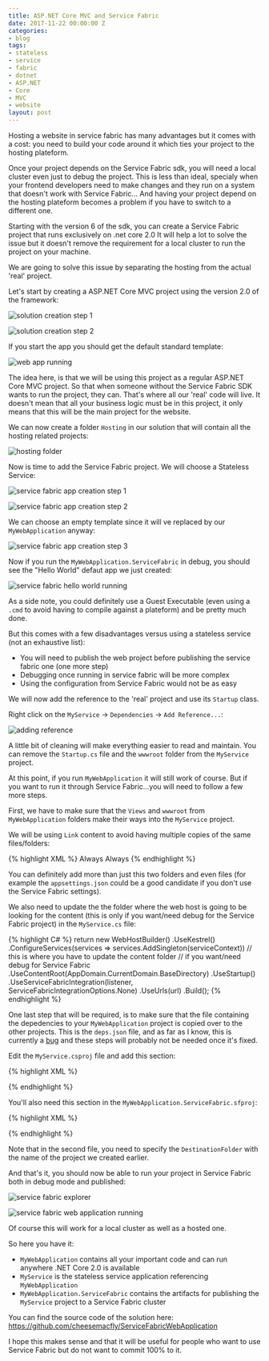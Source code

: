 ```yaml
---
title: ASP.NET Core MVC and Service Fabric
date: 2017-11-22 00:00:00 Z
categories:
- blog
tags:
- stateless
- service
- fabric
- dotnet
- ASP.NET
- Core
- MVC
- website
layout: post
---
```


Hosting a website in service fabric has many advantages but it comes with a cost: you need to build your code around it which ties your project to the hosting plateform.

Once your project depends on the Service Fabric sdk, you will need a local cluster even just to debug the project. 
This is less than ideal, specialy when your frontend developers need to make changes and they run on a system that doesn't work with Service Fabric...
And having your project depend on the hosting plateform becomes a problem if you have to switch to a different one.

Starting with the version 6 of the sdk, you can create a Service Fabric project that runs exclusively on .net core 2.0
It will help a lot to solve the issue but it doesn't remove the requirement for a local cluster to run the project on your machine.

We are going to solve this issue by separating the hosting from the actual 'real' project.

Let's start by creating a ASP.NET Core MVC project using the version 2.0 of the framework:

![solution creation step 1](/assets/images/service-fabric-web-application/solution_creation_step1.png)

![solution creation step 2](/assets/images/service-fabric-web-application/solution_creation_step2.png)

If you start the app you should get the default standard template:

![web app running](/assets/images/service-fabric-web-application/web_app_running.png)

The idea here, is that we will be using this project as a regular ASP.NET Core MVC project.
So that when someone without the Service Fabric SDK wants to run the project, they can.
That's where all our 'real' code will live.
It doesn't mean that all your business logic must be in this project, it only means that this will be the main project for the website.

We can now create a folder `Hosting` in our solution that will contain all the hosting related projects:

![hosting folder](/assets/images/service-fabric-web-application/hosting_folder.png)

Now is time to add the Service Fabric project. We will choose a Stateless Service:

![service fabric app creation step 1](/assets/images/service-fabric-web-application/sf_app_creation_step1.png)

![service fabric app creation step 2](/assets/images/service-fabric-web-application/sf_app_creation_step2.png)

We can choose an empty template since it will ve replaced by our `MyWebApplication` anyway:

![service fabric app creation step 3](/assets/images/service-fabric-web-application/sf_app_creation_step3.png)

Now if you run the `MyWebApplication.ServiceFabric` in debug, you should see the "Hello World" defaut app we just created:

![service fabric hello world running](/assets/images/service-fabric-web-application/sf_hello_world_running.png)

As a side note, you could definitely use a Guest Executable (even using a `.cmd` to avoid having to compile against a plateform) and be pretty much done.

But this comes with a few disadvantages versus using a stateless service (not an exhaustive list):

* You will need to publish the web project before publishing the service fabric one (one more step)
* Debugging once running in service fabric will be more complex
* Using the configuration from Service Fabric would not be as easy

We will now add the reference to the 'real' project and use its `Startup` class.

Right click on the `MyService` -> `Dependencies` -> `Add Reference...`:

![adding reference](/assets/images/service-fabric-web-application/adding_reference.png)

A little bit of cleaning will make everything easier to read and maintain.
You can remove the `Startup.cs` file and the `wwwroot` folder from the `MyService` project.

At this point, if you run `MyWebApplication` it will still work of course.
But if you want to run it through Service Fabric...you will need to follow a few more steps.

First, we have to make sure that the `Views` and `wwwroot` from `MyWebApplication` folders make their ways into the `MyService` project.

We will be using `Link` content to avoid having multiple copies of the same files/folders:

{% highlight XML %}
<ItemGroup>
  <Content Include="..\MyWebApplication\Views\**\*.*" Link="Views\%(RecursiveDir)%(Filename)%(Extension)">
    <CopyToOutputDirectory>Always</CopyToOutputDirectory>
  </Content>
  <Content Include="..\MyWebApplication\wwwroot\**\*.*" Link="wwwroot\%(RecursiveDir)%(Filename)%(Extension)">
    <CopyToOutputDirectory>Always</CopyToOutputDirectory>
  </Content>
</ItemGroup>
{% endhighlight %}

You can definitely add more than just this two folders and even files (for example the `appsettings.json` could be a good candidate if you don't use the Service Fabric settings).

We also need to update the the folder where the web host is going to be looking for the content (this is only if you want/need debug for the Service Fabric project) in the `MyService.cs` file:

{% highlight C# %}
return new WebHostBuilder()
            .UseKestrel()
            .ConfigureServices(services => services.AddSingleton(serviceContext))
            // this is where you have to update the content folder
            // if you want/need debug for Service Fabric
            .UseContentRoot(AppDomain.CurrentDomain.BaseDirectory)
            .UseStartup<Startup>()
            .UseServiceFabricIntegration(listener, ServiceFabricIntegrationOptions.None)
            .UseUrls(url)
            .Build();
{% endhighlight %}

One last step that will be required, is to make sure that the file containing the depedencies to your `MyWebApplication` project is copied over to the other projects.
This is the `deps.json` file, and as far as I know, this is currently a [bug](https://github.com/NuGet/Home/issues/4412) and these steps will probably not be needed once it's fixed.

Edit the `MyService.csproj` file and add this section:

{% highlight XML %}
<!--
  Work around https://github.com/NuGet/Home/issues/4412. MVC uses DependencyContext.Load() which looks next to a .dll
  for a .deps.json. Information isn't available elsewhere. Need the .deps.json file for all web site applications.
-->
<Target Name="PostBuild" AfterTargets="PostBuildEvent">
  <ItemGroup>
    <DepsFilePaths Include="$([System.IO.Path]::ChangeExtension('%(_ResolvedProjectReferencePaths.FullPath)', '.deps.json'))" />
  </ItemGroup>
  <Copy SourceFiles="%(DepsFilePaths.FullPath)" DestinationFolder="$(OutputPath)" Condition="Exists('%(DepsFilePaths.FullPath)')" />
</Target>
{% endhighlight %}

You'll also need this section in the `MyWebApplication.ServiceFabric.sfproj`:

{% highlight XML %}
<!--
  Work around https://github.com/NuGet/Home/issues/4412. MVC uses DependencyContext.Load() which looks next to a .dll
  for a .deps.json. Information isn't available elsewhere. Need the .deps.json file for all web site applications.
-->
<Target Name="AfterPackage" AfterTargets="Package">
  <ItemGroup>
    <DepsFilePaths Include="$([System.IO.Path]::GetDirectoryName('%(_ResolvedProjectReferencePaths.FullPath)'))\*.deps.json" />
  </ItemGroup>
  <Copy SourceFiles="@(DepsFilePaths)" DestinationFolder="$(PackageLocation)\MyServicePkg\Code" />
</Target>
{% endhighlight %}

Note that in the second file, you need to specify the `DestinationFolder` with the name of the project we created earlier.

And that's it, you should now be able to run your project in Service Fabric both in debug mode and published:

![service fabric explorer](/assets/images/service-fabric-web-application/sf_explorer.png)

![service fabric web application running](/assets/images/service-fabric-web-application/sf_web_app_running.png)

Of course this will work for a local cluster as well as a hosted one.

So here you have it:

* `MyWebApplication` contains all your important code and can run anywhere .NET Core 2.0 is available
* `MyService` is the stateless service application referencing `MyWebApplication`
* `MyWebApplication.ServiceFabric` contains the artifacts for publishing the `MyService` project to a Service Fabric cluster

You can find the source code of the solution here: <https://github.com/cheesemacfly/ServiceFabricWebApplication>

I hope this makes sense and that it will be useful for people who want to use Service Fabric but do not want to commit 100% to it.